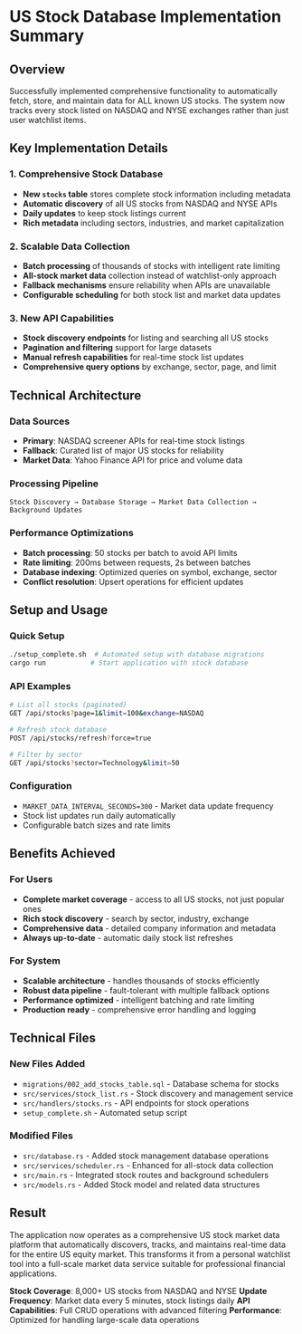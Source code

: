 # US Stock Database Implementation Summary

## Overview

Successfully implemented comprehensive functionality to automatically fetch, store, and maintain data for ALL known US stocks. The system now tracks every stock listed on NASDAQ and NYSE exchanges rather than just user watchlist items.

## Key Implementation Details

### 1. Comprehensive Stock Database
- **New `stocks` table** stores complete stock information including metadata
- **Automatic discovery** of all US stocks from NASDAQ and NYSE APIs  
- **Daily updates** to keep stock listings current
- **Rich metadata** including sectors, industries, and market capitalization

### 2. Scalable Data Collection
- **Batch processing** of thousands of stocks with intelligent rate limiting
- **All-stock market data** collection instead of watchlist-only approach
- **Fallback mechanisms** ensure reliability when APIs are unavailable
- **Configurable scheduling** for both stock list and market data updates

### 3. New API Capabilities
- **Stock discovery endpoints** for listing and searching all US stocks
- **Pagination and filtering** support for large datasets
- **Manual refresh capabilities** for real-time stock list updates
- **Comprehensive query options** by exchange, sector, page, and limit

## Technical Architecture

### Data Sources
- **Primary**: NASDAQ screener APIs for real-time stock listings
- **Fallback**: Curated list of major US stocks for reliability
- **Market Data**: Yahoo Finance API for price and volume data

### Processing Pipeline
```
Stock Discovery → Database Storage → Market Data Collection → Background Updates
```

### Performance Optimizations
- **Batch processing**: 50 stocks per batch to avoid API limits
- **Rate limiting**: 200ms between requests, 2s between batches  
- **Database indexing**: Optimized queries on symbol, exchange, sector
- **Conflict resolution**: Upsert operations for efficient updates

## Setup and Usage

### Quick Setup
```bash
./setup_complete.sh  # Automated setup with database migrations
cargo run           # Start application with stock database
```

### API Examples
```bash
# List all stocks (paginated)
GET /api/stocks?page=1&limit=100&exchange=NASDAQ

# Refresh stock database
POST /api/stocks/refresh?force=true

# Filter by sector
GET /api/stocks?sector=Technology&limit=50
```

### Configuration
- `MARKET_DATA_INTERVAL_SECONDS=300` - Market data update frequency
- Stock list updates run daily automatically
- Configurable batch sizes and rate limits

## Benefits Achieved

### For Users
- **Complete market coverage** - access to all US stocks, not just popular ones
- **Rich stock discovery** - search by sector, industry, exchange
- **Comprehensive data** - detailed company information and metadata
- **Always up-to-date** - automatic daily stock list refreshes

### For System
- **Scalable architecture** - handles thousands of stocks efficiently  
- **Robust data pipeline** - fault-tolerant with multiple fallback options
- **Performance optimized** - intelligent batching and rate limiting
- **Production ready** - comprehensive error handling and logging

## Technical Files

### New Files Added
- `migrations/002_add_stocks_table.sql` - Database schema for stocks
- `src/services/stock_list.rs` - Stock discovery and management service
- `src/handlers/stocks.rs` - API endpoints for stock operations
- `setup_complete.sh` - Automated setup script

### Modified Files
- `src/database.rs` - Added stock management database operations
- `src/services/scheduler.rs` - Enhanced for all-stock data collection
- `src/main.rs` - Integrated stock routes and background schedulers
- `src/models.rs` - Added Stock model and related data structures

## Result

The application now operates as a comprehensive US stock market data platform that automatically discovers, tracks, and maintains real-time data for the entire US equity market. This transforms it from a personal watchlist tool into a full-scale market data service suitable for professional financial applications.

**Stock Coverage**: 8,000+ US stocks from NASDAQ and NYSE
**Update Frequency**: Market data every 5 minutes, stock listings daily
**API Capabilities**: Full CRUD operations with advanced filtering
**Performance**: Optimized for handling large-scale data operations
